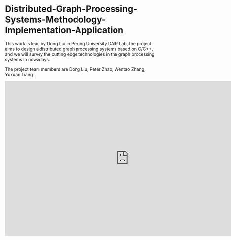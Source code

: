 # Distributed-Graph-Processing-Systems-Methodology-Implementation-Application
This work is lead by Dong Liu in Peking University DAIR Lab, the project aims to design a distributed graph processing systems based on C/C++, and we will survey the cutting edge technologies in the graph processing systems in nowadays.

The project team members are Dong Liu, Peter Zhao, Wentao Zhang, Yuxuan Liang

<iframe src="https://github.com/NoakLiu/Distributed-Graph-Processing-Systems-Methodology-Implementation-Application/blob/main/work_overview.png" style="width:800px; height:500px;" frameborder="0"></iframe>
